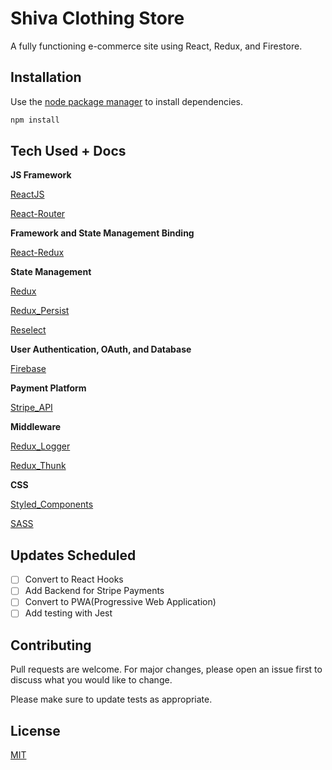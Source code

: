 # Shiva Clothing Store

A fully functioning e-commerce site using React, Redux, and Firestore.

## Installation

Use the [node package manager](https://www.npmjs.com/) to install dependencies.

```bash
npm install
```

## Tech Used + Docs

**JS Framework**

[ReactJS](https://reactjs.org/docs/getting-started.html)

[React-Router](https://reacttraining.com/react-router/web/guides/quick-start)

**Framework and State Management Binding**

[React-Redux](https://react-redux.js.org/introduction/quick-start)

**State Management**

[Redux](https://redux.js.org/)

[Redux_Persist](https://github.com/rt2zz/redux-persist)

[Reselect](https://github.com/reduxjs/reselect)

**User Authentication, OAuth, and Database**

[Firebase](https://firebase.google.com/docs)

**Payment Platform**

[Stripe_API](https://stripe.com/docs/api)

**Middleware**

[Redux_Logger](https://github.com/LogRocket/redux-logger)

[Redux_Thunk](https://github.com/reduxjs/redux-thunk)

**CSS**

[Styled_Components](https://styled-components.com/docs)

[SASS](https://sass-lang.com/)

## Updates Scheduled

- [ ] Convert to React Hooks
- [ ] Add Backend for Stripe Payments
- [ ] Convert to PWA(Progressive Web Application)
- [ ] Add testing with Jest

## Contributing
Pull requests are welcome. For major changes, please open an issue first to discuss what you would like to change.

Please make sure to update tests as appropriate.

## License
[MIT](https://choosealicense.com/licenses/mit/)

